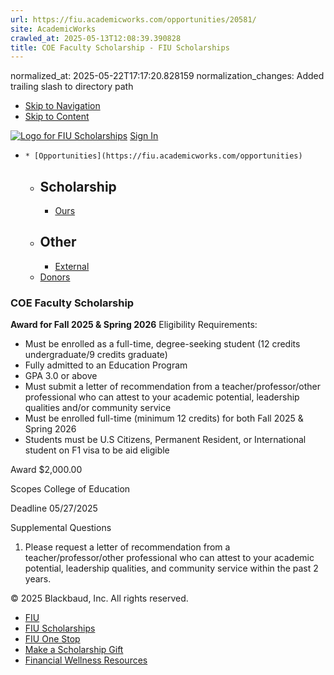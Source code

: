 ```yaml
---
url: https://fiu.academicworks.com/opportunities/20581/
site: AcademicWorks
crawled_at: 2025-05-13T12:08:39.390828
title: COE Faculty Scholarship - FIU Scholarships
---
```

normalized_at: 2025-05-22T17:17:20.828159
normalization_changes: Added trailing slash to directory path

  * [Skip to Navigation](https://fiu.academicworks.com/opportunities/20581#navigation)
  * [Skip to Content](https://fiu.academicworks.com/opportunities/20581#main)

[![Logo for FIU Scholarships](https://s3.amazonaws.com/static.academicworks.com/clients/fiu/assets/images/logo.png)](http://fiu.academicworks.com) [Sign In](https://fiu.academicworks.com/users/sign_in)
  *     * [Opportunities](https://fiu.academicworks.com/opportunities)
      * ## Scholarship
        * [Ours](https://fiu.academicworks.com/opportunities)
      * ## Other
        * [External](https://fiu.academicworks.com/opportunities/external)
    * [Donors](https://fiu.academicworks.com/donors)


### COE Faculty Scholarship
**Award for Fall 2025 & Spring 2026**
Eligibility Requirements:
  * Must be enrolled as a full-time, degree-seeking student (12 credits undergraduate/9 credits graduate)
  * Fully admitted to an Education Program
  * GPA 3.0 or above
  * Must submit a letter of recommendation from a teacher/professor/other professional who can attest to your academic potential, leadership qualities and/or community service
  * Must be enrolled full-time (minimum 12 credits) for both Fall 2025 & Spring 2026
  * Students must be U.S Citizens, Permanent Resident, or International student on F1 visa to be aid eligible



Award
    $2,000.00 

Scopes
    College of Education 

Deadline
    05/27/2025 

Supplemental Questions
    
  1. Please request a letter of recommendation from a teacher/professor/other professional who can attest to your academic potential, leadership qualities, and community service within the past 2 years.


© 2025 Blackbaud, Inc. All rights reserved. 
  * [FIU ](http://fiu.edu/)
  * [FIU Scholarships](http://scholarships.fiu.edu)
  * [FIU One Stop](http://onestop.fiu.edu)
  * [Make a Scholarship Gift](https://give.fiu.edu/give-now/)
  * [Financial Wellness Resources](https://go.fiu.edu/iGrad)


